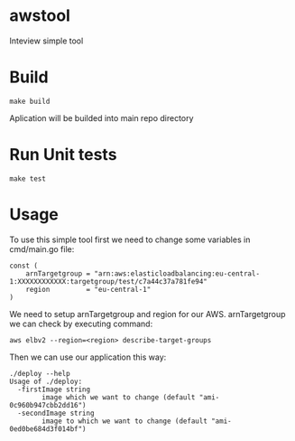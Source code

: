 # awstool

Inteview simple tool

# Build

`make build`

Aplication will be builded into main repo directory

# Run Unit tests
`make test`

# Usage

To use this simple tool first we need to change some variables in cmd/main.go file:

```
const (
	arnTargetgroup = "arn:aws:elasticloadbalancing:eu-central-1:XXXXXXXXXXXX:targetgroup/test/c7a44c37a781fe94"
	region         = "eu-central-1"
)
```

We need to setup arnTargetgroup and region for our AWS. arnTargetgroup we can check by executing command:

`aws elbv2 --region=<region> describe-target-groups`

Then we can use our application this way:
```
./deploy --help
Usage of ./deploy:
  -firstImage string
        image which we want to change (default "ami-0c960b947cbb2dd16")
  -secondImage string
        image to which we want to change (default "ami-0ed0be684d3f014bf")
```